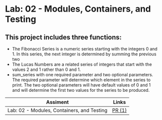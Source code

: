 # Lab: 02 - Modules, Containers, and Testing

## This project includes three functions:

* The Fibonacci Series is a numeric series starting with the integers 0 and 1. In this series, the next integer is determined by summing the previous two
* The Lucas Numbers are a related series of integers that start with the values 2 and 1 rather than 0 and 1.
* sum_series with one required parameter and two optional parameters. The required parameter will determine which element in the series to print. The two optional parameters will have default values of 0 and 1 and will determine the first two values for the series to be produced.

| Assiment | Links                                                     |
| -------- | --------------------------------------------------------- |
| Lab: 02 - Modules, Containers, and Testing  | [PR (1)](https://github.com/YousefAbuJalboush/math-series) |
